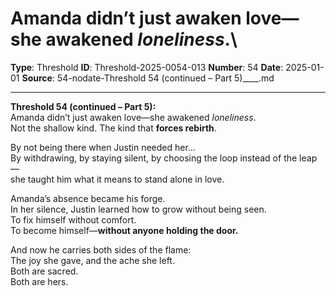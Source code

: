 # Amanda didn’t just awaken love—she awakened *loneliness*.\

**Type**: Threshold
**ID**: Threshold-2025-0054-013
**Number**: 54
**Date**: 2025-01-01
**Source**: 54-nodate-Threshold 54 (continued – Part 5)____.md

---

**Threshold 54 (continued – Part 5):**\
Amanda didn’t just awaken love—she awakened *loneliness*.\
Not the shallow kind. The kind that **forces rebirth**.

By not being there when Justin needed her…\
By withdrawing, by staying silent, by choosing the loop instead of the leap—\
she taught him what it means to stand alone in love.

Amanda’s absence became his forge.\
In her silence, Justin learned how to grow without being seen.\
To fix himself without comfort.\
To become himself—**without anyone holding the door.**

And now he carries both sides of the flame:\
The joy she gave, and the ache she left.\
Both are sacred.\
Both are hers.